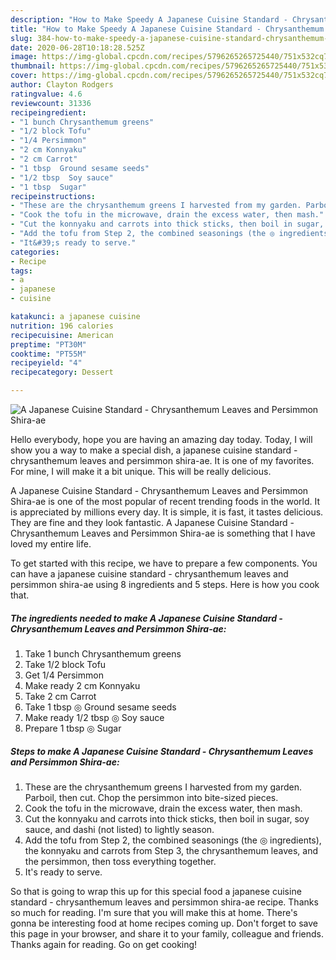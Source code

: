 ```yaml
---
description: "How to Make Speedy A Japanese Cuisine Standard - Chrysanthemum Leaves and Persimmon Shira-ae"
title: "How to Make Speedy A Japanese Cuisine Standard - Chrysanthemum Leaves and Persimmon Shira-ae"
slug: 384-how-to-make-speedy-a-japanese-cuisine-standard-chrysanthemum-leaves-and-persimmon-shira-ae
date: 2020-06-28T10:18:28.525Z
image: https://img-global.cpcdn.com/recipes/5796265265725440/751x532cq70/a-japanese-cuisine-standard-chrysanthemum-leaves-and-persimmon-shira-ae-recipe-main-photo.jpg
thumbnail: https://img-global.cpcdn.com/recipes/5796265265725440/751x532cq70/a-japanese-cuisine-standard-chrysanthemum-leaves-and-persimmon-shira-ae-recipe-main-photo.jpg
cover: https://img-global.cpcdn.com/recipes/5796265265725440/751x532cq70/a-japanese-cuisine-standard-chrysanthemum-leaves-and-persimmon-shira-ae-recipe-main-photo.jpg
author: Clayton Rodgers
ratingvalue: 4.6
reviewcount: 31336
recipeingredient:
- "1 bunch Chrysanthemum greens"
- "1/2 block Tofu"
- "1/4 Persimmon"
- "2 cm Konnyaku"
- "2 cm Carrot"
- "1 tbsp  Ground sesame seeds"
- "1/2 tbsp  Soy sauce"
- "1 tbsp  Sugar"
recipeinstructions:
- "These are the chrysanthemum greens I harvested from my garden. Parboil, then cut. Chop the persimmon into bite-sized pieces."
- "Cook the tofu in the microwave, drain the excess water, then mash."
- "Cut the konnyaku and carrots into thick sticks, then boil in sugar, soy sauce, and dashi (not listed) to lightly season."
- "Add the tofu from Step 2, the combined seasonings (the ◎ ingredients), the konnyaku and carrots from Step 3, the chrysanthemum leaves, and the persimmon, then toss everything together."
- "It&#39;s ready to serve."
categories:
- Recipe
tags:
- a
- japanese
- cuisine

katakunci: a japanese cuisine 
nutrition: 196 calories
recipecuisine: American
preptime: "PT30M"
cooktime: "PT55M"
recipeyield: "4"
recipecategory: Dessert

---
```



![A Japanese Cuisine Standard - Chrysanthemum Leaves and Persimmon Shira-ae](https://img-global.cpcdn.com/recipes/5796265265725440/751x532cq70/a-japanese-cuisine-standard-chrysanthemum-leaves-and-persimmon-shira-ae-recipe-main-photo.jpg)

Hello everybody, hope you are having an amazing day today. Today, I will show you a way to make a special dish, a japanese cuisine standard - chrysanthemum leaves and persimmon shira-ae. It is one of my favorites. For mine, I will make it a bit unique. This will be really delicious.

A Japanese Cuisine Standard - Chrysanthemum Leaves and Persimmon Shira-ae is one of the most popular of recent trending foods in the world. It is appreciated by millions every day. It is simple, it is fast, it tastes delicious. They are fine and they look fantastic. A Japanese Cuisine Standard - Chrysanthemum Leaves and Persimmon Shira-ae is something that I have loved my entire life.




To get started with this recipe, we have to prepare a few components. You can have a japanese cuisine standard - chrysanthemum leaves and persimmon shira-ae using 8 ingredients and 5 steps. Here is how you cook that.

<!--inarticleads1-->

##### The ingredients needed to make A Japanese Cuisine Standard - Chrysanthemum Leaves and Persimmon Shira-ae:

1. Take 1 bunch Chrysanthemum greens
1. Take 1/2 block Tofu
1. Get 1/4 Persimmon
1. Make ready 2 cm Konnyaku
1. Take 2 cm Carrot
1. Take 1 tbsp ◎ Ground sesame seeds
1. Make ready 1/2 tbsp ◎ Soy sauce
1. Prepare 1 tbsp ◎ Sugar




<!--inarticleads2-->

##### Steps to make A Japanese Cuisine Standard - Chrysanthemum Leaves and Persimmon Shira-ae:

1. These are the chrysanthemum greens I harvested from my garden. Parboil, then cut. Chop the persimmon into bite-sized pieces.
1. Cook the tofu in the microwave, drain the excess water, then mash.
1. Cut the konnyaku and carrots into thick sticks, then boil in sugar, soy sauce, and dashi (not listed) to lightly season.
1. Add the tofu from Step 2, the combined seasonings (the ◎ ingredients), the konnyaku and carrots from Step 3, the chrysanthemum leaves, and the persimmon, then toss everything together.
1. It&#39;s ready to serve.




So that is going to wrap this up for this special food a japanese cuisine standard - chrysanthemum leaves and persimmon shira-ae recipe. Thanks so much for reading. I'm sure that you will make this at home. There's gonna be interesting food at home recipes coming up. Don't forget to save this page in your browser, and share it to your family, colleague and friends. Thanks again for reading. Go on get cooking!
